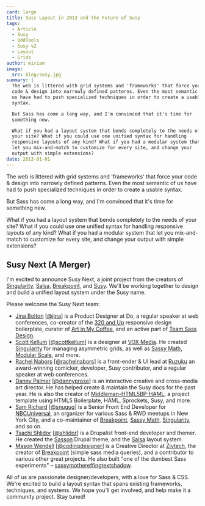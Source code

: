 ```yaml
---
card: large
title: Sass Layout in 2013 and the Future of Susy
tags:
  - Article
  - Susy
  - OddTools
  - Susy v2
  - Layout
  - Grids
author: miriam
image:
  src: blog/susy.jpg
summary: |
  The web is littered with grid systems and 'frameworks' that force your
  code & design into narrowly defined patterns. Even the most semantic of
  us have had to push specialized techniques in order to create a usable
  syntax.

  But Sass has come a long way, and I'm convinced that it's time for
  something new.

  What if you had a layout system that bends completely to the needs of
  your site? What if you could use one unified syntax for handling
  responsive layouts of any kind? What if you had a modular system that
  let you mix-and-match to customize for every site, and change your
  output with simple extensions?
date: 2013-01-01
---
```


The web is littered with grid systems and 'frameworks' that force your
code & design into narrowly defined patterns. Even the most semantic of
us have had to push specialized techniques in order to create a usable
syntax.

But Sass has come a long way, and I'm convinced that it's time for
something new.

What if you had a layout system that bends completely to the needs of
your site? What if you could use one unified syntax for handling
responsive layouts of any kind? What if you had a modular system that
let you mix-and-match to customize for every site, and change your
output with simple extensions?

## Susy Next (A Merger)

I'm excited to announce Susy Next, a joint project from the creators of
[Singularity], [Salsa], [Breakpoint], and [Susy]. We'll be working
together to design and build a unified layout system under the Susy
name.

Please welcome the Susy Next team:

- [Jina Bolton][] \[[@jina]\] is a Product Designer at Do, a regular
  speaker at web conferences, co-creator of the [320 and Up]
  responsive design boilerplate, curator of [Art in My Coffee], and an
  active part of [Team Sass Design].
- [Scott Kellum][] \[[@scottkellum]\] is a designer at [VOX Media]. He
  created [Singularity] for managing asymmetric grids, as well as
  [Sassy Math], [Modular Scale], and more.
- [Rachel Nabors][] \[[@rachelnabors]\] is a front-ender & UI lead at
  [Ruzuku] an award-winning comicker, developer, Susy contributor, and
  a regular speaker at web conferences.
- [Danny Palmer][] \[[@dannyprose]\] is an interactive creative and
  cross-media art director. He has helped create & maintain the Susy
  docs for the past year. He is also the creator of
  [Middleman-HTML5BP-HAML], a project template using HTML5
  Boilerplate, HAML, Sprockets, Susy, and more.
- [Sam Richard][] \[[@snugug]\] is a Senior Front End Developer for
  [NBCUniversal], an organizer for various Sass & RWD meetups in New
  York City, and a co-maintainer of [Breakpoint], [Sassy Math],
  [Singularity], and so on.
- [Tsachi Shlidor][] \[[@shlidor]\] is a Drupalist front-end developer
  and themer. He created the [Sasson] Drupal theme, and the [Salsa]
  layout system.
- [Mason Wendell][] \[[@codingdesigner]\] is a Creative Director at
  [Zivtech], the creator of [Breakpoint] (simple sass media queries),
  and a contributor to various other great projects. He also built
  "one of the dumbest Sass experiments" –
  [sassymothereffingtextshadow].

All of us are passionate designer/developers, with a love for Sass &
CSS. We're excited to build a layout syntax that spans existing
frameworks, techniques, and systems. We hope you'll get involved, and
help make it a community project. Stay tuned!

[singularity]: https://singularity.gs/
[salsa]: https://tsi.github.io/Salsa/
[breakpoint]: http://breakpoint-sass.com
[susy]: /susy/
[jina bolton]: https://github.com/jina/
[@jina]: https://twitter.com/jina
[320 and up]: https://responsivedesign.is/resources/boilerplates/320-and-up/
[art in my coffee]: https://artinmycoffee.com/
[team sass design]: https://www.sass.hk/en/styleguide/team.htm
[scott kellum]: https://github.com/scottkellum/
[@scottkellum]: https://twitter.com/scottkellum
[vox media]: https://corp.voxmedia.com/
[sassy math]: https://github.com/scottkellum/sassy-math
[modular scale]: https://github.com/modularscale/modularscale-sass
[rachel nabors]: https://github.com/rachelnabors
[@rachelnabors]: https://twitter.com/rachelnabors
[ruzuku]: https://www.ruzuku.com/
[danny palmer]: https://github.com/dannyprose/
[@dannyprose]: https://twitter.com/dannyprose/
[middleman-html5bp-haml]: https://github.com/dannyprose/Middleman-HTML5BP-HAML
[sam richard]: https://github.com/snugug/
[@snugug]: https://twitter.com/Snugug
[nbcuniversal]: https://www.nbcuniversal.com/
[tsachi shlidor]: https://github.com/tsi/
[@shlidor]: https://twitter.com/shlidor
[sasson]: https://www.drupal.org/project/sasson
[mason wendell]: https://github.com/codingdesigner
[@codingdesigner]: https://twitter.com/codingdesigner
[zivtech]: https://www.zivtech.com/
[sassymothereffingtextshadow]: https://sassymothereffingtextshadow.com/
